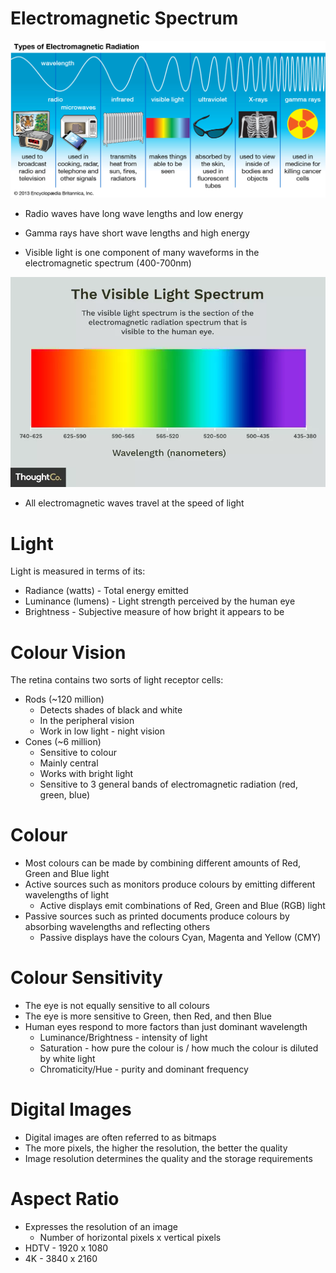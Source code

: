 # Electromagnetic Spectrum

<img src="Images/Types-of-Electromagnetic-Radiation.jpg" style="zoom:80%;" />

* Radio waves have long wave lengths and low energy
* Gamma rays have short wave lengths and high energy

* Visible light is one component of many waveforms in the electromagnetic spectrum (400-700nm)

<img src="Images/Visible-Light-Spectrum.png" style="zoom:80%;" />

* All electromagnetic waves travel at the speed of light



# Light

Light is measured in terms of its:

* Radiance (watts) - Total energy emitted
* Luminance (lumens) - Light strength perceived by the human eye
* Brightness - Subjective measure of how bright it appears to be



# Colour Vision

The retina contains two sorts of light receptor cells:

* Rods (~120 million)
  * Detects shades of black and white
  * In the peripheral vision
  * Work in low light - night vision
* Cones (~6 million)
  * Sensitive to colour
  * Mainly central
  * Works with bright light
  * Sensitive to 3 general bands of electromagnetic radiation (red, green, blue)



# Colour

* Most colours can be made by combining different amounts of Red, Green and Blue light
* Active sources such as monitors produce colours by emitting different wavelengths of light
  * Active displays emit combinations of Red, Green and Blue (RGB) light
* Passive sources such as printed documents produce colours by absorbing wavelengths and reflecting others
  * Passive displays have the colours Cyan, Magenta and Yellow (CMY)



# Colour Sensitivity

* The eye is not equally sensitive to all colours
* The eye is more sensitive to Green, then Red, and then Blue
* Human eyes respond to more factors than just dominant wavelength
  * Luminance/Brightness - intensity of light
  * Saturation - how pure the colour is / how much the colour is diluted by white light
  * Chromaticity/Hue - purity and dominant frequency



# Digital Images

* Digital images are often referred to as bitmaps
* The more pixels, the higher the resolution, the better the quality
* Image resolution determines the quality and the storage requirements



# Aspect Ratio

* Expresses the resolution of an image
  * Number of horizontal pixels x vertical pixels
* HDTV - 1920 x 1080
* 4K - 3840 x 2160

